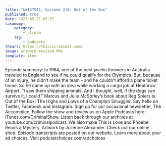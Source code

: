 ```yaml
---
title: "&#127911; Episode 210: Out of the Box"
published: true
date: 2023-03-21-07-57
taxonomy:
    category:
        - stream
    tag:
        - podcasts
theurl: https://thisiscriminal.com/
image: artwork-resized.PNG
template: item
---
```


Episode summary: In 1964, one of the best javelin throwers in Australia traveled to England to see if he could qualify for the Olympics. But, because of an injury, he didn&rsquo;t make the team - and he couldn&rsquo;t afford a plane ticket home. So he came up with an idea while working a cargo job at Heathrow Airport: &ldquo;I saw them shipping animals. And I thought, well, if the dogs can survive it, I could.&rdquo; Marcus and Julie McSorley&rsquo;s book about Reg Spiers is Out of the Box: The Highs and Lows of a Champion Smuggler. Say hello on Twitter, Facebook and Instagram. Sign up for our occasional newsletter, The Accomplice. Follow the show and review us on Apple Podcasts here: iTunes.com/CriminalShow. Listen back through our archives at youtube.com/criminalpodcast. We also make This is Love and Phoebe Reads a Mystery. Artwork by Julienne Alexander. Check out our online shop. Episode transcripts are posted on our website. Learn more about your ad choices. Visit podcastchoices.com/adchoices

